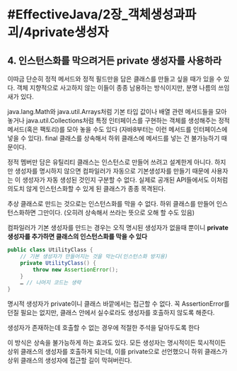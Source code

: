 # #EffectiveJava/2장_객체생성과파괴/4private생성자

## 4. 인스턴스화를 막으려거든 private 생성자를 사용하라

이따금 단순히 정적 메서드와 정적 필드만을 담은 클래스를 만들고 싶을 때가 있을 수 있다. 객체 지향적으로 사고하지 않는 이들이 종종 남용하는 방식이지만, 분명 나름의 쓰임새가 있다.

java.lang.Math와 java.util.Arrays처럼 기본 타입 값이나 배열 관련 메서드들을 모아놓거나  java.util.Collections처럼 특정 인터페이스를 구현하는 객체를 생성해주는 정적 메서드(혹은 팩토리)를 모아 놓을 수도 있다 (자바8부터는 이런 메서드를 인터페이스에 넣을 수 있다). final 클래스를 상속해서 하위 클래스에 메서드를 넣는 건 불가능하기 때문이다.

정적 멤버만 담은 유틸리티 클래스는 인스턴스로 만들어 쓰려고 설계한게 아니다. 하지만 생성자를 명시하지 않으면 컴파일러가 자동으로 기본생성자를 만들기 때문에 사용자는 이 생성자가 자동 생성된 것인지 구분할 수 없다. 실제로 공개된 API들에서도 이처럼 의도치 않게 인스턴스화할 수 있게 된 클래스가 종종 목격된다.

추상 클래스로 만드는 것으로는 인스턴스화를 막을 수 없다. 하위 클래스를 만들어 인스턴스화하면 그만이다. (오히려 상속해서 쓰라는 뜻으로 오해 할 수도 있음)

컴파일러가 기본 생성자를 만드는 경우는 오직 명시된 생성자가 없을때 뿐이니 **private 생성자를 추가하면 클래스의 인스턴스화를 막을 수 있다**

```java
public class UtilityClass {
	// 기본 생성자가 만들어지는 것을 막는다(인스턴스화 방지용)
	private UtilityClass() {
		throw new AssertionError();
	}
	… // 나머지 코드는 생략
}
```

명시적 생성자가 private이니 클래스 바깥에서는 접근할 수 없다. 꼭 AssertionError를 던질 필요는 없지만, 클래스 안에서 실수로라도 생성자를 호출하지 않도록 해준다. 

생성자가 존재하는데 호출할 수 없는 경우에 적절한 주석을 달아두도록 한다

이 방식은 상속을 불가능하게 하는 효과도 있다. 모든 생성자는 명시적이든 묵시적이든 상위 클래스의 생성자를 호출하게 되는데, 이를 private으로 선언했으니 하위 클래스가 상위 클래스의 생성자에 접근할 길이 막혀버린다.
